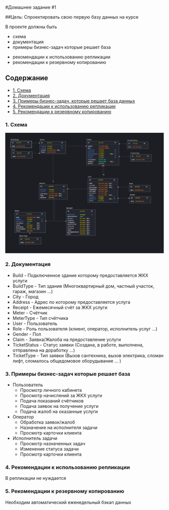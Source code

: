 #Домашнее задание #1

##Цель:
Спроектировать свою первую базу данных на курсе

В проекте должны быть
- схема
- документация
- примеры бизнес-задач которые решает база
* рекомендации к использованию репликации
* рекомендации к резервному копированию


## Содержание
* [1. Схема](#Schema)
* [2. Документация](#Doc)
* [3. Примеры бизнес-задач, которые решает база данных](#Example)
* [4. Рекомендации к использованию репликации](#Replication)
* [5. Рекомендации к резервному копированию](#Backup)

### <a id="Schema"></a> 1. Схема
![Схема БД](schema.PNG)

### <a id="Doc"></a> 2. Документация
* Build - Подключенное здание которому предоставляется ЖКХ услуги
* BuildType - Тип здания (Многоквартирный дом, частный участок, гараж, магазин ...)
* City - Город
* Address - Адрес по которому предоставляется услуга
* Receipt - Ежемесячный счёт за ЖКХ услуги
* Meter - Счётчик
* MeterType - Тип счётчика
* User - Пользователь
* Role - Роль пользователя (клиент, оператор, исполнитель услуг ...)
* Gender - Пол
* Claim - Заявка/Жалоба на предоставление услуги
* TicketStatus - Статус заявки (Создана, в работе, выполнена, отправлена на доработку ...)
* TicketType - Тип заявки (Вызов сантехника, вызов электрика, сломан лифт, сломалось общедомовое оборудывание ... )

### <a id="Example"></a> 3. Примеры бизнес-задач которые решает база
* Пользователь
  - Просмотр личного кабинета
  - Просмотр начислений за ЖКХ услуги
  - Подача показаний счётчиков
  - Подача заявок на получение услуги
  - Подача жалоб на оказанные услуги
* Оператор
  - Обработка заявок/жалоб
  - Назначение на исполнителя задачи
  - Просмотр карточки клиента
* Исполнитель задачи
  - Просмотр назначенных задач
  - Изменение статуса задачи
  - Просмотр карточки клиента

### <a id="Replication"></a> 4. Рекомендации к использованию репликации
В репликации не нуждается

### <a id="Backup"></a> 5. Рекомендации к резервному копированию
Необходим автоматический еженедельный бэкап данных